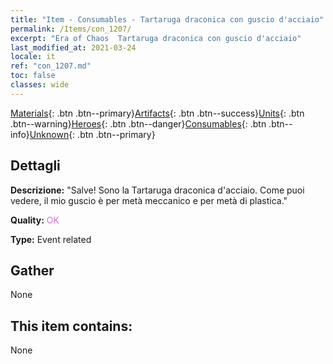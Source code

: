 ```yaml
---
title: "Item - Consumables - Tartaruga draconica con guscio d'acciaio"
permalink: /Items/con_1207/
excerpt: "Era of Chaos  Tartaruga draconica con guscio d'acciaio"
last_modified_at: 2021-03-24
locale: it
ref: "con_1207.md"
toc: false
classes: wide
---
```

 [Materials](/it/Items/){: .btn .btn--primary}[Artifacts](/it/Items/Artifacts/){: .btn .btn--success}[Units](/it/Items/Units/){: .btn .btn--warning}[Heroes](/it/Items/Heroes/){: .btn .btn--danger}[Consumables](/it/Items/Consumables/){: .btn .btn--info}[Unknown](/it/Items/Unknown/){: .btn .btn--primary}

## Dettagli
 **Descrizione:** \"Salve! Sono la Tartaruga draconica d'acciaio. Come puoi vedere, il mio guscio è per metà meccanico e per metà di plastica.\"

 **Quality:** <span style="color: #DA70D6">OK</span>

 **Type:** Event related

## Gather

  None

## This item contains:

  None

